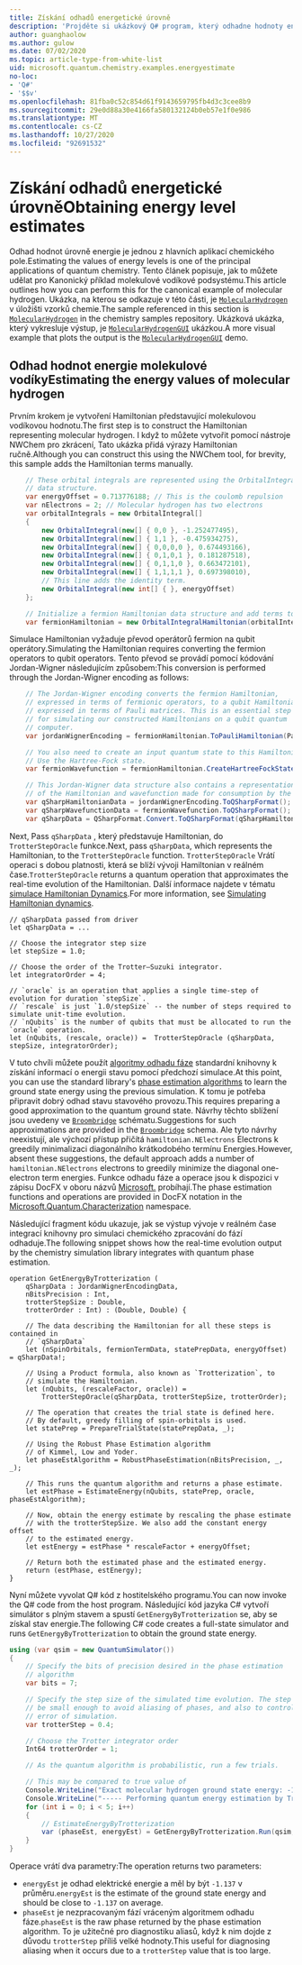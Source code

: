 ```yaml
---
title: Získání odhadů energetické úrovně
description: 'Projděte si ukázkový Q# program, který odhadne hodnoty energetické úrovně molekulové vodíky.'
author: guanghaolow
ms.author: gulow
ms.date: 07/02/2020
ms.topic: article-type-from-white-list
uid: microsoft.quantum.chemistry.examples.energyestimate
no-loc:
- 'Q#'
- '$$v'
ms.openlocfilehash: 81fba0c52c854d61f9143659795fb4d3c3cee8b9
ms.sourcegitcommit: 29e0d88a30e4166fa580132124b0eb57e1f0e986
ms.translationtype: MT
ms.contentlocale: cs-CZ
ms.lasthandoff: 10/27/2020
ms.locfileid: "92691532"
---
```

# <a name="obtaining-energy-level-estimates"></a><span data-ttu-id="d9b0f-103">Získání odhadů energetické úrovně</span><span class="sxs-lookup"><span data-stu-id="d9b0f-103">Obtaining energy level estimates</span></span>
<span data-ttu-id="d9b0f-104">Odhad hodnot úrovně energie je jednou z hlavních aplikací chemického pole.</span><span class="sxs-lookup"><span data-stu-id="d9b0f-104">Estimating the values of energy levels is one of the principal applications of quantum chemistry.</span></span> <span data-ttu-id="d9b0f-105">Tento článek popisuje, jak to můžete udělat pro Kanonický příklad molekulové vodíkové podsystému.</span><span class="sxs-lookup"><span data-stu-id="d9b0f-105">This article outlines how you can perform this for the canonical example of molecular hydrogen.</span></span> <span data-ttu-id="d9b0f-106">Ukázka, na kterou se odkazuje v této části, je [`MolecularHydrogen`](https://github.com/microsoft/Quantum/tree/main/samples/chemistry/MolecularHydrogen) v úložišti vzorků chemie.</span><span class="sxs-lookup"><span data-stu-id="d9b0f-106">The sample referenced in this section is [`MolecularHydrogen`](https://github.com/microsoft/Quantum/tree/main/samples/chemistry/MolecularHydrogen) in the chemistry samples repository.</span></span> <span data-ttu-id="d9b0f-107">Ukázková ukázka, který vykresluje výstup, je [`MolecularHydrogenGUI`](https://github.com/microsoft/Quantum/tree/main/samples/chemistry/MolecularHydrogenGUI) ukázkou.</span><span class="sxs-lookup"><span data-stu-id="d9b0f-107">A more visual example that plots the output is the [`MolecularHydrogenGUI`](https://github.com/microsoft/Quantum/tree/main/samples/chemistry/MolecularHydrogenGUI) demo.</span></span>

## <a name="estimating-the-energy-values-of-molecular-hydrogen"></a><span data-ttu-id="d9b0f-108">Odhad hodnot energie molekulové vodíky</span><span class="sxs-lookup"><span data-stu-id="d9b0f-108">Estimating the energy values of molecular hydrogen</span></span>

<span data-ttu-id="d9b0f-109">Prvním krokem je vytvoření Hamiltonian představující molekulovou vodíkovou hodnotu.</span><span class="sxs-lookup"><span data-stu-id="d9b0f-109">The first step is to construct the Hamiltonian representing molecular hydrogen.</span></span> <span data-ttu-id="d9b0f-110">I když to můžete vytvořit pomocí nástroje NWChem pro zkrácení, Tato ukázka přidá výrazy Hamiltonian ručně.</span><span class="sxs-lookup"><span data-stu-id="d9b0f-110">Although you can construct this using the NWChem tool, for brevity, this sample adds the Hamiltonian terms manually.</span></span>

```csharp
    // These orbital integrals are represented using the OrbitalIntegral
    // data structure.
    var energyOffset = 0.713776188; // This is the coulomb repulsion
    var nElectrons = 2; // Molecular hydrogen has two electrons
    var orbitalIntegrals = new OrbitalIntegral[]
    {
        new OrbitalIntegral(new[] { 0,0 }, -1.252477495),
        new OrbitalIntegral(new[] { 1,1 }, -0.475934275),
        new OrbitalIntegral(new[] { 0,0,0,0 }, 0.674493166),
        new OrbitalIntegral(new[] { 0,1,0,1 }, 0.181287518),
        new OrbitalIntegral(new[] { 0,1,1,0 }, 0.663472101),
        new OrbitalIntegral(new[] { 1,1,1,1 }, 0.697398010),
        // This line adds the identity term.
        new OrbitalIntegral(new int[] { }, energyOffset)
    };

    // Initialize a fermion Hamiltonian data structure and add terms to it.
    var fermionHamiltonian = new OrbitalIntegralHamiltonian(orbitalIntegrals).ToFermionHamiltonian();
```

<span data-ttu-id="d9b0f-111">Simulace Hamiltonian vyžaduje převod operátorů fermion na qubit operátory.</span><span class="sxs-lookup"><span data-stu-id="d9b0f-111">Simulating the Hamiltonian requires converting the fermion operators to qubit operators.</span></span> <span data-ttu-id="d9b0f-112">Tento převod se provádí pomocí kódování Jordan-Wigner následujícím způsobem:</span><span class="sxs-lookup"><span data-stu-id="d9b0f-112">This conversion is performed through the Jordan-Wigner encoding as follows:</span></span>

```csharp
    // The Jordan-Wigner encoding converts the fermion Hamiltonian, 
    // expressed in terms of fermionic operators, to a qubit Hamiltonian,
    // expressed in terms of Pauli matrices. This is an essential step
    // for simulating our constructed Hamiltonians on a qubit quantum
    // computer.
    var jordanWignerEncoding = fermionHamiltonian.ToPauliHamiltonian(Pauli.QubitEncoding.JordanWigner);

    // You also need to create an input quantum state to this Hamiltonian.
    // Use the Hartree-Fock state.
    var fermionWavefunction = fermionHamiltonian.CreateHartreeFockState(nElectrons);

    // This Jordan-Wigner data structure also contains a representation 
    // of the Hamiltonian and wavefunction made for consumption by the Q# operations.
    var qSharpHamiltonianData = jordanWignerEncoding.ToQSharpFormat();
    var qSharpWavefunctionData = fermionWavefunction.ToQSharpFormat();
    var qSharpData = QSharpFormat.Convert.ToQSharpFormat(qSharpHamiltonianData, qSharpWavefunctionData);
```

<span data-ttu-id="d9b0f-113">Next, Pass `qSharpData` , který představuje Hamiltonian, do `TrotterStepOracle` funkce.</span><span class="sxs-lookup"><span data-stu-id="d9b0f-113">Next, pass `qSharpData`, which represents the Hamiltonian, to the `TrotterStepOracle` function.</span></span> <span data-ttu-id="d9b0f-114">`TrotterStepOracle` Vrátí operaci s dobou platnosti, která se blíží vývoji Hamiltonian v reálném čase.</span><span class="sxs-lookup"><span data-stu-id="d9b0f-114">`TrotterStepOracle` returns a quantum operation that approximates the real-time evolution of the Hamiltonian.</span></span> <span data-ttu-id="d9b0f-115">Další informace najdete v tématu [simulace Hamiltonian Dynamics](xref:microsoft.quantum.chemistry.concepts.simulationalgorithms).</span><span class="sxs-lookup"><span data-stu-id="d9b0f-115">For more information, see [Simulating Hamiltonian dynamics](xref:microsoft.quantum.chemistry.concepts.simulationalgorithms).</span></span>

```qsharp
// qSharpData passed from driver
let qSharpData = ... 

// Choose the integrator step size
let stepSize = 1.0;

// Choose the order of the Trotter—Suzuki integrator.
let integratorOrder = 4;

// `oracle` is an operation that applies a single time-step of evolution for duration `stepSize`.
// `rescale` is just `1.0/stepSize` -- the number of steps required to simulate unit-time evolution.
// `nQubits` is the number of qubits that must be allocated to run the `oracle` operation.
let (nQubits, (rescale, oracle)) =  TrotterStepOracle (qSharpData, stepSize, integratorOrder);
```

<span data-ttu-id="d9b0f-116">V tuto chvíli můžete použít [algoritmy odhadu fáze](xref:microsoft.quantum.libraries.characterization) standardní knihovny k získání informací o energii stavu pomocí předchozí simulace.</span><span class="sxs-lookup"><span data-stu-id="d9b0f-116">At this point, you can use the standard library's [phase estimation algorithms](xref:microsoft.quantum.libraries.characterization) to learn the ground state energy using the previous simulation.</span></span> <span data-ttu-id="d9b0f-117">K tomu je potřeba připravit dobrý odhad stavu stavového provozu.</span><span class="sxs-lookup"><span data-stu-id="d9b0f-117">This requires preparing a good approximation to the quantum ground state.</span></span> <span data-ttu-id="d9b0f-118">Návrhy těchto sblížení jsou uvedeny ve [`Broombridge`](xref:microsoft.quantum.libraries.chemistry.schema.broombridge) schématu.</span><span class="sxs-lookup"><span data-stu-id="d9b0f-118">Suggestions for such approximations are provided in the [`Broombridge`](xref:microsoft.quantum.libraries.chemistry.schema.broombridge) schema.</span></span> <span data-ttu-id="d9b0f-119">Ale tyto návrhy neexistují, ale výchozí přístup přičítá `hamiltonian.NElectrons` Electrons k greedily minimalizaci diagonálního krátkodobého termínu Energies.</span><span class="sxs-lookup"><span data-stu-id="d9b0f-119">However, absent these suggestions, the default approach adds a number of `hamiltonian.NElectrons` electrons to greedily minimize the diagonal one-electron term energies.</span></span> <span data-ttu-id="d9b0f-120">Funkce odhadu fáze a operace jsou k dispozici v zápisu DocFX v oboru názvů [Microsoft.](xref:Microsoft.Quantum.Characterization) probíhají.</span><span class="sxs-lookup"><span data-stu-id="d9b0f-120">The phase estimation functions and operations are provided in DocFX notation in the [Microsoft.Quantum.Characterization](xref:Microsoft.Quantum.Characterization) namespace.</span></span>

<span data-ttu-id="d9b0f-121">Následující fragment kódu ukazuje, jak se výstup vývoje v reálném čase integrací knihovny pro simulaci chemického zpracování do fází odhaduje.</span><span class="sxs-lookup"><span data-stu-id="d9b0f-121">The following snippet shows how the real-time evolution output by the chemistry simulation library integrates with quantum phase estimation.</span></span>

```qsharp
operation GetEnergyByTrotterization (
    qSharpData : JordanWignerEncodingData, 
    nBitsPrecision : Int, 
    trotterStepSize : Double, 
    trotterOrder : Int) : (Double, Double) {
    
    // The data describing the Hamiltonian for all these steps is contained in
    // `qSharpData`
    let (nSpinOrbitals, fermionTermData, statePrepData, energyOffset) = qSharpData!;
    
    // Using a Product formula, also known as `Trotterization`, to
    // simulate the Hamiltonian.
    let (nQubits, (rescaleFactor, oracle)) = 
        TrotterStepOracle(qSharpData, trotterStepSize, trotterOrder);
    
    // The operation that creates the trial state is defined here.
    // By default, greedy filling of spin-orbitals is used.
    let statePrep = PrepareTrialState(statePrepData, _);
    
    // Using the Robust Phase Estimation algorithm
    // of Kimmel, Low and Yoder.
    let phaseEstAlgorithm = RobustPhaseEstimation(nBitsPrecision, _, _);
    
    // This runs the quantum algorithm and returns a phase estimate.
    let estPhase = EstimateEnergy(nQubits, statePrep, oracle, phaseEstAlgorithm);
    
    // Now, obtain the energy estimate by rescaling the phase estimate
    // with the trotterStepSize. We also add the constant energy offset
    // to the estimated energy.
    let estEnergy = estPhase * rescaleFactor + energyOffset;
    
    // Return both the estimated phase and the estimated energy.
    return (estPhase, estEnergy);
}
```

<span data-ttu-id="d9b0f-122">Nyní můžete vyvolat Q# kód z hostitelského programu.</span><span class="sxs-lookup"><span data-stu-id="d9b0f-122">You can now invoke the Q# code from the host program.</span></span> <span data-ttu-id="d9b0f-123">Následující kód jazyka C# vytvoří simulátor s plným stavem a spustí `GetEnergyByTrotterization` se, aby se získal stav energie.</span><span class="sxs-lookup"><span data-stu-id="d9b0f-123">The following C# code creates a full-state simulator and runs `GetEnergyByTrotterization` to obtain the ground state energy.</span></span>

```csharp
using (var qsim = new QuantumSimulator())
{
    // Specify the bits of precision desired in the phase estimation 
    // algorithm
    var bits = 7;

    // Specify the step size of the simulated time evolution. The step size needs to
    // be small enough to avoid aliasing of phases, and also to control the
    // error of simulation.
    var trotterStep = 0.4;

    // Choose the Trotter integrator order
    Int64 trotterOrder = 1;

    // As the quantum algorithm is probabilistic, run a few trials.

    // This may be compared to true value of
    Console.WriteLine("Exact molecular hydrogen ground state energy: -1.137260278.\n");
    Console.WriteLine("----- Performing quantum energy estimation by Trotter simulation algorithm");
    for (int i = 0; i < 5; i++)
    {
        // EstimateEnergyByTrotterization
        var (phaseEst, energyEst) = GetEnergyByTrotterization.Run(qsim, qSharpData, bits, trotterStep, trotterOrder).Result;
    }
}
```

<span data-ttu-id="d9b0f-124">Operace vrátí dva parametry:</span><span class="sxs-lookup"><span data-stu-id="d9b0f-124">The operation returns two parameters:</span></span> 

- <span data-ttu-id="d9b0f-125">`energyEst` je odhad elektrické energie a měl by být `-1.137` v průměru.</span><span class="sxs-lookup"><span data-stu-id="d9b0f-125">`energyEst` is the estimate of the ground state energy and should be close to `-1.137` on average.</span></span> 
- <span data-ttu-id="d9b0f-126">`phaseEst` je nezpracovaným fází vráceným algoritmem odhadu fáze.</span><span class="sxs-lookup"><span data-stu-id="d9b0f-126">`phaseEst` is the raw phase returned by the phase estimation algorithm.</span></span> <span data-ttu-id="d9b0f-127">To je užitečné pro diagnostiku aliasů, když k nim dojde z důvodu `trotterStep` příliš velké hodnoty.</span><span class="sxs-lookup"><span data-stu-id="d9b0f-127">This useful for diagnosing aliasing when it occurs due to a `trotterStep` value that is too large.</span></span>
